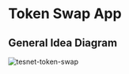# Token Swap App

## General Idea Diagram

![tesnet-token-swap](https://user-images.githubusercontent.com/42988001/200485505-a7cdf434-32a3-4c49-8c1f-7f250a67b4cc.jpg)
